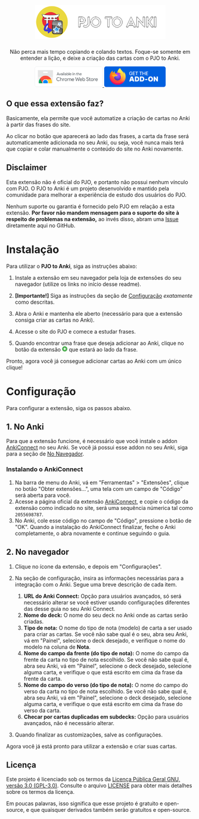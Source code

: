 <div align="center">
<h1><img src="docs/icons/project_banner.png" width="350"></h1>
<p> Não perca mais tempo copiando e colando textos. Foque-se somente em entender a lição, e deixe a criação das cartas com o PJO to Anki. </p>

<a href="https://chrome.google.com/webstore/detail/pjo-to-anki/jpmfnecphnpnbongaehddmdchmodcilo"><img src="docs/icons/get_extension_chrome.png" alt="Get PJO to Anki on Chromium based browsers" height="55px"> </a>
<a href="https://addons.mozilla.org/en-US/firefox/addon/pjo-to-anki"><img src="docs/icons/get_extension_firefox.png" alt="Get PJO to Anki for Firefox" height="55px"></a>
</div>

## O que essa extensão faz?

Basicamente, ela permite que você automatize a criação de cartas no Anki à partir das frases do site.

Ao clicar no botão que aparecerá ao lado das frases, a carta da frase será automaticamente adicionada no seu Anki, ou seja, você nunca mais terá que copiar e colar manualmente o conteúdo do site no Anki novamente.

## Disclaimer

Esta extensão não é oficial do PJO, e portanto não possui nenhum vínculo com PJO. O PJO to Anki é um projeto desenvolvido e mantido pela comunidade para melhorar a experiência de estudo dos usuários do PJO.

Nenhum suporte ou garantia é fornecido pelo PJO em relação a esta extensão. **Por favor não mandem mensagem para o suporte do site à respeito de problemas na extensão,** ao invés disso, abram uma [Issue](https://github.com/SecretX33/pjo-to-anki/issues) diretamente aqui no GitHub.

# Instalação

Para utilizar o **PJO to Anki**, siga as instruções abaixo:

1. Instale a extensão em seu navegador pela loja de extensões do seu navegador (utilize os links no início desse readme).

2. **[Importante!]** Siga as instruções da seção de [Configuração](#Configuração) *exatamente* como descritas.

3. Abra o Anki e mantenha ele aberto (necessário para que a extensão consiga criar as cartas no Anki).

4. Acesse o site do PJO e comece a estudar frases.

5. Quando encontrar uma frase que deseja adicionar ao Anki, clique no botão da extensão <img src="docs/icons/plus_icon.png" width="14" title="Botão de adicionar frase no Anki"> que estará ao lado da frase.

Pronto, agora você já consegue adicionar cartas ao Anki com um único clique!

# Configuração

Para configurar a extensão, siga os passos abaixo.

## 1. No Anki

Para que a extensão funcione, é necessário que você instale o addon [AnkiConnect](https://ankiweb.net/shared/info/2055492159) no seu Anki. Se você já possui esse addon no seu Anki, siga para a seção de [No Navegador](#2-no-navegador).

### Instalando o AnkiConnect

1. Na barra de menu do Anki, vá em "Ferramentas" > "Extensões", clique no botão "Obter extensões...", uma tela com um campo de "Código" será aberta para você.
2. Acesse a página oficial da extensão [AnkiConnect](https://ankiweb.net/shared/info/2055492159), e copie o código da extensão como indicado no site, será uma sequência númerica tal como `2055698787`.
3. No Anki, cole esse código no campo de "Código", pressione o botão de "OK". Quando a instalação do AnkiConnect finalizar, feche o Anki completamente, o abra novamente e continue seguindo o guia.

## 2. No navegador

1. Clique no ícone da extensão, e depois em "Configurações".

2. Na seção de configuração, insira as informações necessárias para a integração com o Anki. Segue uma breve descrição de cada item.
   1. **URL do Anki Connect:** Opção para usuários avançados, só será necessário alterar se você estiver usando configurações diferentes das desse guia no seu Anki Connect.
   2. **Nome do deck:** O nome do seu deck no Anki onde as cartas serão criadas.
   3. **Tipo de nota:** O nome do tipo de nota (modelo) de carta a ser usado para criar as cartas. Se você não sabe qual é o seu, abra seu Anki, vá em "Painel", selecione o deck desejado, e verifique o nome do modelo na coluna de **Nota**.
   4. **Nome do campo da frente (do tipo de nota):** O nome do campo da frente da carta no tipo de nota escolhido. Se você não sabe qual é, abra seu Anki, vá em "Painel", selecione o deck desejado, selecione alguma carta, e verifique o que está escrito em cima da frase da frente da carta.
   5. **Nome do campo do verso (do tipo de nota):** O nome do campo do verso da carta no tipo de nota escolhido. Se você não sabe qual é, abra seu Anki, vá em "Painel", selecione o deck desejado, selecione alguma carta, e verifique o que está escrito em cima da frase do verso da carta.
   6. **Checar por cartas duplicadas em subdecks:** Opção para usuários avançados, não é necessário alterar.

3. Quando finalizar as customizações, salve as configurações.

Agora você já está pronto para utilizar a extensão e criar suas cartas.

## Licença

Este projeto é licenciado sob os termos da [Licença Pública Geral GNU, versão 3.0 (GPL-3.0)](https://www.gnu.org/licenses/gpl-3.0.en.html). Consulte o arquivo [LICENSE](LICENSE) para obter mais detalhes sobre os termos da licença.

Em poucas palavras, isso significa que esse projeto é gratuito e open-source, e que quaisquer derivados também serão gratuítos e open-source.
